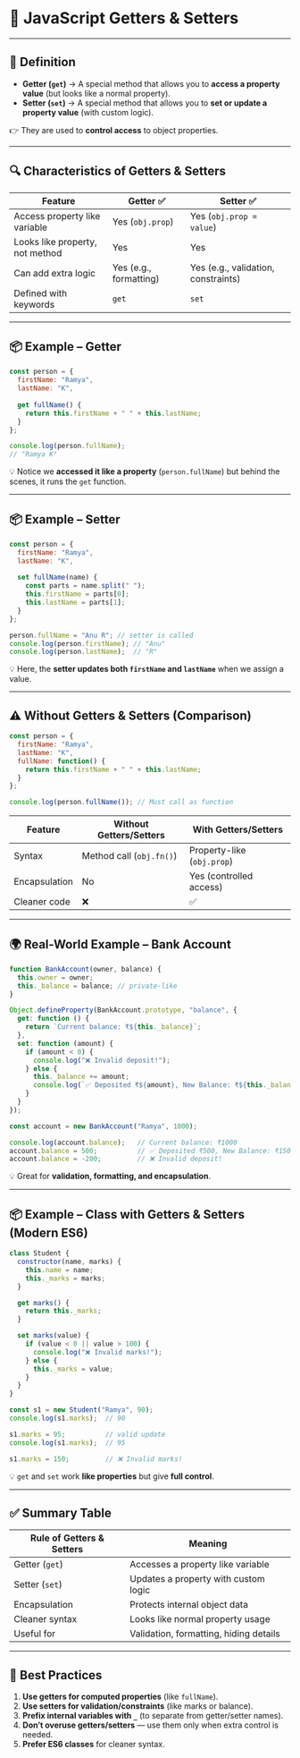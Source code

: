 # 🎯 JavaScript Getters & Setters

---

## 📖 Definition

* **Getter (`get`)** → A special method that allows you to **access a property value** (but looks like a normal property).
* **Setter (`set`)** → A special method that allows you to **set or update a property value** (with custom logic).

👉 They are used to **control access** to object properties.

---

## 🔍 Characteristics of Getters & Setters

| Feature                         | Getter ✅               | Setter ✅                            |
| ------------------------------- | ---------------------- | ----------------------------------- |
| Access property like variable   | Yes (`obj.prop`)       | Yes (`obj.prop = value`)            |
| Looks like property, not method | Yes                    | Yes                                 |
| Can add extra logic             | Yes (e.g., formatting) | Yes (e.g., validation, constraints) |
| Defined with keywords           | `get`                  | `set`                               |

---

## 📦 Example – Getter

```javascript
const person = {
  firstName: "Ramya",
  lastName: "K",
  
  get fullName() {
    return this.firstName + " " + this.lastName;
  }
};

console.log(person.fullName); 
// "Ramya K"
```

💡 Notice we **accessed it like a property** (`person.fullName`) but behind the scenes, it runs the `get` function.

---

## 📦 Example – Setter

```javascript
const person = {
  firstName: "Ramya",
  lastName: "K",
  
  set fullName(name) {
    const parts = name.split(" ");
    this.firstName = parts[0];
    this.lastName = parts[1];
  }
};

person.fullName = "Anu R"; // setter is called
console.log(person.firstName); // "Anu"
console.log(person.lastName);  // "R"
```

💡 Here, the **setter updates both `firstName` and `lastName`** when we assign a value.

---

## ⚠ Without Getters & Setters (Comparison)

```javascript
const person = {
  firstName: "Ramya",
  lastName: "K",
  fullName: function() {
    return this.firstName + " " + this.lastName;
  }
};

console.log(person.fullName()); // Must call as function
```

| Feature       | Without Getters/Setters  | With Getters/Setters       |
| ------------- | ------------------------ | -------------------------- |
| Syntax        | Method call (`obj.fn()`) | Property-like (`obj.prop`) |
| Encapsulation | No                       | Yes (controlled access)    |
| Cleaner code  | ❌                        | ✅                          |

---

## 🌍 Real-World Example – Bank Account

```javascript
function BankAccount(owner, balance) {
  this.owner = owner;
  this._balance = balance; // private-like
}

Object.defineProperty(BankAccount.prototype, "balance", {
  get: function () {
    return `Current balance: ₹${this._balance}`;
  },
  set: function (amount) {
    if (amount < 0) {
      console.log("❌ Invalid deposit!");
    } else {
      this._balance += amount;
      console.log(`✅ Deposited ₹${amount}, New Balance: ₹${this._balance}`);
    }
  }
});

const account = new BankAccount("Ramya", 1000);

console.log(account.balance);   // Current balance: ₹1000
account.balance = 500;          // ✅ Deposited ₹500, New Balance: ₹1500
account.balance = -200;         // ❌ Invalid deposit!
```

💡 Great for **validation, formatting, and encapsulation**.

---

## 📦 Example – Class with Getters & Setters (Modern ES6)

```javascript
class Student {
  constructor(name, marks) {
    this.name = name;
    this._marks = marks;
  }

  get marks() {
    return this._marks;
  }

  set marks(value) {
    if (value < 0 || value > 100) {
      console.log("❌ Invalid marks!");
    } else {
      this._marks = value;
    }
  }
}

const s1 = new Student("Ramya", 90);
console.log(s1.marks);  // 90

s1.marks = 95;          // valid update
console.log(s1.marks);  // 95

s1.marks = 150;         // ❌ Invalid marks!
```

💡 `get` and `set` work **like properties** but give **full control**.

---

## ✅ Summary Table

| Rule of Getters & Setters | Meaning                                |
| ------------------------- | -------------------------------------- |
| Getter (`get`)            | Accesses a property like variable      |
| Setter (`set`)            | Updates a property with custom logic   |
| Encapsulation             | Protects internal object data          |
| Cleaner syntax            | Looks like normal property usage       |
| Useful for                | Validation, formatting, hiding details |

---

## 🧠 Best Practices

1. **Use getters for computed properties** (like `fullName`).
2. **Use setters for validation/constraints** (like marks or balance).
3. **Prefix internal variables with `_`** (to separate from getter/setter names).
4. **Don’t overuse getters/setters** — use them only when extra control is needed.
5. **Prefer ES6 classes** for cleaner syntax.
